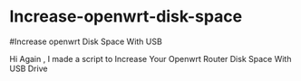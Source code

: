 # Increase-openwrt-disk-space

#Increase openwrt Disk Space With USB

Hi Again , I made a script to Increase Your Openwrt Router Disk Space With USB Drive

